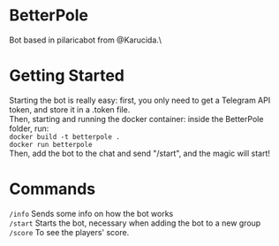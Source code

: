 # BetterPole
Bot based in pilaricabot from @Karucida.\

# Getting Started
Starting the bot is really easy: first, you only need to get a Telegram API token, and store it in a .token file.\
Then, starting and running the docker container: inside the BetterPole folder, run:\
`docker build -t betterpole .`\
`docker run betterpole`\
Then, add the bot to the chat and send "/start", and the magic will start!

# Commands
`/info` Sends some info on how the bot works\
`/start` Starts the bot, necessary when adding the bot to a new group\
`/score` To see the players' score.
